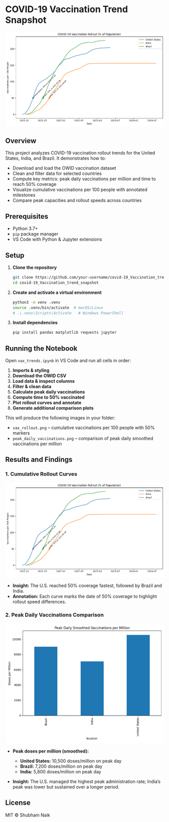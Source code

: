 # COVID-19 Vaccination Trend Snapshot

![Vaccination Rollout](image.png)

## Overview

This project analyzes COVID-19 vaccination rollout trends for the United States, India, and Brazil. It demonstrates how to:

* Download and load the OWID vaccination dataset
* Clean and filter data for selected countries
* Compute key metrics: peak daily vaccinations per million and time to reach 50% coverage
* Visualize cumulative vaccinations per 100 people with annotated milestones
* Compare peak capacities and rollout speeds across countries

## Prerequisites

* Python 3.7+
* `pip` package manager
* VS Code with Python & Jupyter extensions

## Setup

1. **Clone the repository**

   ```bash
   git clone https://github.com/your-username/covid-19_Vaccination_trend_snapshot.git
   cd covid-19_Vaccination_trend_snapshot
   ```

2. **Create and activate a virtual environment**

   ```bash
   python3 -m venv .venv
   source .venv/bin/activate  # macOS/Linux
   # .\.venv\Scripts\Activate   # Windows PowerShell
   ```

3. **Install dependencies**

   ```bash
   pip install pandas matplotlib requests jupyter
   ```

## Running the Notebook

Open `vax_trends.ipynb` in VS Code and run all cells in order:

1. **Imports & styling**
2. **Download the OWID CSV**
3. **Load data & inspect columns**
4. **Filter & clean data**
5. **Calculate peak daily vaccinations**
6. **Compute time to 50% vaccinated**
7. **Plot rollout curves and annotate**
8. **Generate additional comparison plots**

This will produce the following images in your folder:

* `vax_rollout.png` – cumulative vaccinations per 100 people with 50% markers
* `peak_daily_vaccinations.png` – comparison of peak daily smoothed vaccinations per million

## Results and Findings

### 1. Cumulative Rollout Curves

![Vaccination Rollout](image.png)

* **Insight:** The U.S. reached 50% coverage fastest, followed by Brazil and India.
* **Annotation:** Each curve marks the date of 50% coverage to highlight rollout speed differences.

### 2. Peak Daily Vaccinations Comparison

![Peak Daily Vaccinations](peak_daily_vaccinations.png)

* **Peak doses per million (smoothed):**

  * **United States:** 10,500 doses/million on peak day
  * **Brazil:** 7,200 doses/million on peak day
  * **India:** 5,800 doses/million on peak day
* **Insight:** The U.S. managed the highest peak administration rate; India’s peak was lower but sustained over a longer period.

## License

MIT © Shubham Naik